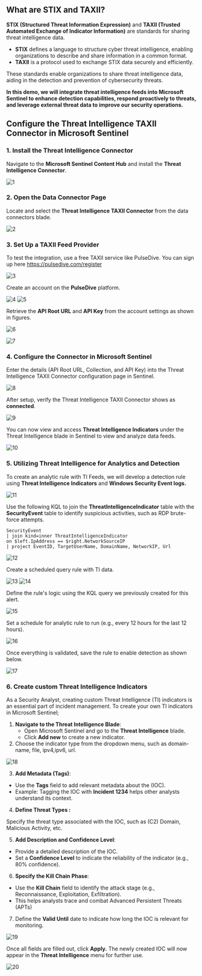 ## What are STIX and TAXII?

**STIX (Structured Threat Information Expression)** and **TAXII (Trusted Automated Exchange of Indicator Information)** are standards for sharing threat intelligence data.

- **STIX** defines a language to structure cyber threat intelligence, enabling organizations to describe and share information in a common format.
- **TAXII** is a protocol used to exchange STIX data securely and efficiently.

These standards enable organizations to share threat intelligence data, aiding in the detection and prevention of cybersecurity threats.

**In this demo, we will integrate threat intelligence feeds into Microsoft Sentinel to enhance detection capabilities, respond proactively to threats, and leverage external threat data to improve our security operations.**

## Configure the Threat Intelligence TAXII Connector in Microsoft Sentinel

### 1. Install the Threat Intelligence Connector

Navigate to the **Microsoft Sentinel Content Hub** and install the **Threat Intelligence Connector**.

![1](https://github.com/user-attachments/assets/47dd785f-8e58-49f9-8851-b7e32785db36)


### 2. Open the Data Connector Page

Locate and select the **Threat Intelligence TAXII Connector** from the data connectors blade.

![2](https://github.com/user-attachments/assets/e08c5ff1-454b-4f0e-8adf-de9dd4c6f722)


### 3. Set Up a TAXII Feed Provider

To test the integration, use a free TAXII service like PulseDive. You can sign up here https://pulsedive.com/register

![3](https://github.com/user-attachments/assets/20e6a760-d2c8-42c4-95b0-77502780e070)


Create an account on the **PulseDive** platform.

![4](https://github.com/user-attachments/assets/93b9a33b-3c84-4a48-a3cb-04aa5ef6ac21)
![5](https://github.com/user-attachments/assets/737a2940-7a41-477b-8f69-bef74ec54172)


Retrieve the **API Root URL** and **API Key** from the account settings as shown in figures.

![6](https://github.com/user-attachments/assets/9c4d94a7-e568-49ca-b88c-bb892d2d4cb3)

![7](https://github.com/user-attachments/assets/454650f9-c7b6-44d0-88c2-25a0f865baf7)


### 4. Configure the Connector in Microsoft Sentinel

Enter the details (API Root URL, Collection, and API Key) into the Threat Intelligence TAXII Connector configuration page in Sentinel.

![8](https://github.com/user-attachments/assets/16d74d82-47d5-43e4-b355-e44e84f0a860)


After setup, verify the Threat Intelligence TAXII Connector shows as **connected**.

![9](https://github.com/user-attachments/assets/ae6450a3-898c-43dd-9a92-1fce15fc9bdf)


You can now view and access **Threat Intelligence Indicators** under the Threat Intelligence blade in Sentinel to view and analyze data feeds.

![10](https://github.com/user-attachments/assets/7a7ceddb-ef38-4571-884d-2a79001b76f2)


### 5. Utilizing Threat Intelligence for Analytics and Detection

To create an analytic rule with TI Feeds, we will develop a detection rule using **Threat Intelligence Indicators** and **Windows Security Event logs.**

![11](https://github.com/user-attachments/assets/48c0cfba-71ab-4bd0-bba7-97fb921efdf2)


Use the following KQL to join the **ThreatIntelligenceIndicator** table with the **SecurityEvent** table to identify suspicious activities, such as RDP brute-force attempts.

```kql
SecurityEvent
| join kind=inner ThreatIntelligenceIndicator
on $left.IpAddress == $right.NetworkSourceIP
| project EventID, TargetUserName, DomainName, NetworkIP, Url
```

![12](https://github.com/user-attachments/assets/12f077c3-2291-4ddf-aebc-cc4874056514)

Create a scheduled query rule with TI data.

![13](https://github.com/user-attachments/assets/332998e9-bf01-4081-97fe-3934546bb4ad)
![14](https://github.com/user-attachments/assets/4c8b65dc-32a5-4237-8e81-29a1e43f88c6)

Define the rule's logic using the KQL query we previously created for this alert.

![15](https://github.com/user-attachments/assets/2a8f777a-c8c2-4fd1-84d6-418bbb81423b)

Set a schedule for analytic rule to run (e.g., every 12 hours for the last 12 hours).

![16](https://github.com/user-attachments/assets/cbc6ff7d-3f5e-406b-b0a5-eb041d54139a)

Once everything is validated, save the rule to enable detection as shown below.

![17](https://github.com/user-attachments/assets/49e57aa6-cb92-4fb6-9b6b-e4d105f68f68)

### 6. Create custom Threat Intelligence Indicators

As a Security Analyst, creating custom Threat Intelligence (TI) indicators is an essential part of incident management. To create your own TI indicators in Microsoft Sentinel;

1. **Navigate to the Threat Intelligence Blade**:
    - Open Microsoft Sentinel and go to the **Threat Intelligence** blade.
    - Click **Add new** to create a new indicator.
2. Choose the indicator type from the dropdown menu, such as domain-name, file, ipv4,ipv6, url.

![18](https://github.com/user-attachments/assets/18f02878-967a-49a0-b97f-161d96c8319f)


3. **Add Metadata (Tags)**:
- Use the **Tags** field to add relevant metadata about the (IOC).
- Example: Tagging the IOC with **Incident 1234** helps other analysts understand its context.

4. **Define Threat Types :** 

Specify the threat type associated with the IOC, such as (C2) Domain, Malicious Activity, etc.

5. **Add Description and Confidence Level**:
- Provide a detailed description of the IOC.
- Set a **Confidence Level** to indicate the reliability of the indicator (e.g., 80% confidence).

6. **Specify the Kill Chain Phase**:
- Use the **Kill Chain** field to identify the attack stage (e.g., Reconnaissance, Exploitation, Exfiltration).
- This helps analysts trace and combat Advanced Persistent Threats (APTs)

7. Define the **Valid Until** date to indicate how long the IOC is relevant for monitoring.

![19](https://github.com/user-attachments/assets/5b454cc8-3f89-4a86-a2d1-8425044d841d)

Once all fields are filled out, click **Apply.** The newly created IOC will now appear in the **Threat Intelligence** menu for further use.

![20](https://github.com/user-attachments/assets/c503124f-557c-48ba-b704-c2db9fc541d5)
